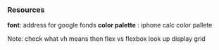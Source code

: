 ### Resources

**font**:   address for google fonds
**color palette** : iphone calc color pallete

Note:
check what vh means 
 then flex vs flexbox
 look up display grid


    
